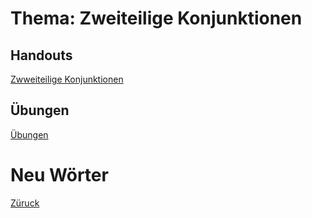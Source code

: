 # Thema: Zweiteilige Konjunktionen
## Handouts
[Zwweiteilige Konjunktionen](../B1.1/handouts/20250217/zweiteilige-konjunktionen.pdf)

## Übungen
[Übungen](../B1.1/handouts/20250217/Ubung_20250220.pdf)
# Neu Wörter

[Züruck](../README.md)